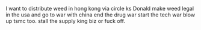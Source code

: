 I want to distribute weed in hong kong via circle ks
Donald make weed legal in the usa and go to war with china
end the drug war start the tech war
blow up tsmc too.
stall the supply king biz or fuck off.
